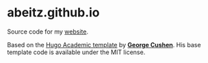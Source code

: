# abeitz.github.io

Source code for my [website](https://abeitz.github.io).

Based on the [Hugo Academic template](https://github.com/gcushen/hugo-academic) by [**George Cushen**](https://georgecushen.com). His base template code is available under the MIT license.
